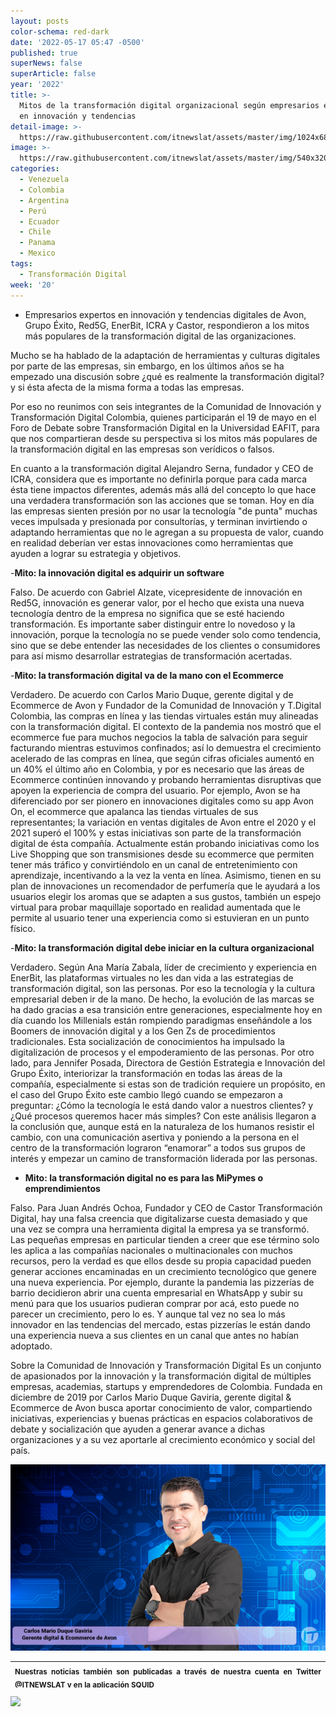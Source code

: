 ```yaml
---
layout: posts
color-schema: red-dark
date: '2022-05-17 05:47 -0500'
published: true
superNews: false
superArticle: false
year: '2022'
title: >-
  Mitos de la transformación digital organizacional según empresarios expertos
  en innovación y tendencias
detail-image: >-
  https://raw.githubusercontent.com/itnewslat/assets/master/img/1024x680/Carlos-Mario-Duque-Gaviria-g.jpg
image: >-
  https://raw.githubusercontent.com/itnewslat/assets/master/img/540x320/Carlos-Mario-Duque-Gaviria-p.jpg
categories:
  - Venezuela
  - Colombia
  - Argentina
  - Perú
  - Ecuador
  - Chile
  - Panama
  - Mexico
tags:
  - Transformación Digital
week: '20'
---
```

- Empresarios expertos en innovación y tendencias digitales de Avon, Grupo Éxito, Red5G, EnerBit, ICRA y Castor, respondieron a los mitos más populares de la transformación digital de las organizaciones.
 
Mucho se ha hablado de la adaptación de herramientas y culturas digitales por parte de las empresas, sin embargo, en los últimos años se ha empezado una discusión sobre ¿qué es realmente la transformación digital? y si ésta afecta de la misma forma a todas las empresas.

Por eso no reunimos con seis integrantes de la Comunidad de Innovación y Transformación Digital Colombia, quienes participarán el 19 de mayo en el Foro de Debate sobre Transformación Digital en la Universidad EAFIT, para que nos compartieran desde su perspectiva si los mitos más populares de la transformación digital en las empresas son verídicos o falsos.

En cuanto a la transformación digital Alejandro Serna, fundador y CEO de ICRA, considera que es importante no definirla porque para cada marca ésta tiene impactos diferentes, además más allá del concepto lo que hace una verdadera transformación son las acciones que se toman. Hoy en día las empresas sienten presión por no usar la tecnología "de punta" muchas veces impulsada y presionada por consultorías, y terminan invirtiendo o adaptando herramientas que no le agregan a su propuesta de valor, cuando en realidad deberían ver estas innovaciones como herramientas que ayuden a lograr su estrategia y objetivos.
 
-**Mito: la innovación digital es adquirir un software**

Falso. De acuerdo con Gabriel Alzate, vicepresidente de innovación en Red5G, innovación es generar valor, por el hecho que exista una nueva tecnología dentro de la empresa no significa que se esté haciendo transformación. Es importante saber distinguir entre lo novedoso y la innovación, porque la tecnología no se puede vender solo como tendencia, sino que se debe entender las necesidades de los clientes o consumidores para así mismo desarrollar estrategias de transformación acertadas.
 
-**Mito: la transformación digital va de la mano con el Ecommerce**

Verdadero. De acuerdo con Carlos Mario Duque, gerente digital y de Ecommerce de Avon y Fundador de la Comunidad de Innovación y T.Digital Colombia, las compras en línea y las tiendas virtuales están muy alineadas con la transformación digital. El contexto de la pandemia nos mostró que el ecommerce fue para muchos negocios la tabla de salvación para seguir facturando mientras estuvimos confinados; así lo demuestra el crecimiento acelerado de  las compras en línea, que según cifras oficiales aumentó en un 40% el último año en Colombia, y por es necesario que las áreas de Ecommerce continúen innovando y probando herramientas disruptivas que apoyen la experiencia de compra del usuario.
Por ejemplo, Avon se ha diferenciado por ser pionero en innovaciones digitales como su app Avon On, el ecommerce que apalanca las tiendas virtuales de sus representantes; la variación en ventas digitales de Avon entre el 2020 y el 2021 superó el 100% y estas iniciativas son parte de la transformación digital de ésta compañía. Actualmente están probando iniciativas como los Live Shopping que son transmisiones desde su ecommerce que permiten tener más tráfico y convirtiéndolo en un canal de entretenimiento con aprendizaje, incentivando a la vez la venta en línea. Asimismo, tienen en su plan de innovaciones un recomendador de perfumería que le ayudará a los usuarios elegir los aromas que se adapten a sus gustos, también un espejo virtual para probar maquillaje soportado en realidad aumentada que le permite al usuario tener una experiencia como si estuvieran en un punto físico.
 
-**Mito: la transformación digital debe iniciar en la cultura organizacional**

Verdadero. Según Ana María Zabala, líder de crecimiento y experiencia en EnerBit, las plataformas virtuales no les dan vida a las estrategias de transformación digital, son las personas. Por eso la tecnología y la cultura empresarial deben ir de la mano. De hecho, la evolución de las marcas se ha dado gracias a esa transición entre generaciones, especialmente hoy en día cuando los Millenials están rompiendo paradigmas enseñándole a los Boomers de innovación digital y a los Gen Zs de procedimientos tradicionales. Esta socialización de conocimientos ha impulsado la digitalización de procesos y el empoderamiento de las personas.
Por otro lado, para Jennifer Posada, Directora de Gestión Estrategia e Innovación del Grupo Éxito, interiorizar la transformación en todas las áreas de la compañía, especialmente si estas son de tradición requiere un propósito, en el caso del Grupo Éxito este cambio llegó cuando se empezaron a preguntar: ¿Cómo la tecnología le está dando valor a nuestros clientes? y ¿Qué procesos queremos hacer más simples? Con este análisis llegaron a la conclusión que, aunque está en la naturaleza de los humanos resistir el cambio, con una comunicación asertiva y poniendo a la persona en el centro de la transformación lograron “enamorar” a todos sus grupos de interés y empezar un camino de transformación liderada por las personas.

- **Mito: la transformación digital no es para las MiPymes o emprendimientos**


Falso. Para Juan Andrés Ochoa, Fundador y CEO de Castor Transformación Digital, hay una falsa creencia que digitalizarse cuesta demasiado y que una vez se compra una herramienta digital la empresa ya se transformó. Las pequeñas empresas en particular tienden a creer que ese término solo les aplica a las compañías nacionales o multinacionales con muchos recursos, pero la verdad es que ellos desde su propia capacidad pueden generar acciones encaminadas en un crecimiento tecnológico que genere una nueva experiencia.
Por ejemplo, durante la pandemia las pizzerías de barrio decidieron abrir una cuenta empresarial en WhatsApp y subir su menú para que los usuarios pudieran comprar por acá, esto puede no parecer un crecimiento, pero lo es. Y aunque tal vez no sea lo más innovador en las tendencias del mercado, estas pizzerías le están dando una experiencia nueva a sus clientes en un canal que antes no habían adoptado.
 
Sobre la Comunidad de Innovación y Transformación Digital
Es un conjunto de apasionados por la innovación y la transformación digital de múltiples empresas, academias, startups y emprendedores de Colombia. Fundada en diciembre de 2019 por Carlos Mario Duque Gaviria, gerente digital & Ecommerce de Avon busca aportar conocimiento de valor, compartiendo iniciativas, experiencias y buenas prácticas en espacios colaborativos de debate y socialización que ayuden a generar avance a dichas organizaciones y a su vez aportarle al crecimiento económico y social del país.

![](https://raw.githubusercontent.com/itnewslat/assets/master/img/540x320/Carlos-Mario-Duque-Gaviria-p.jpg)

<table style="height: 42px;" width="569">
<tbody>
<tr>
<td style="text-align: justify;"><sub><strong>Nuestras noticias también son publicadas a través de nuestra cuenta en Twitter <a href="https://twitter.com/itnewslat?lang=es">@ITNEWSLAT</a> y en la aplicación <a href="https://squidapp.co/en/">SQUID</a></strong></sub></td>
</tr>
</tbody>
</table>

<img src="https://tracker.metricool.com/c3po.jpg?hash=56f88a41e39ab42c063cc51676587a04"/>